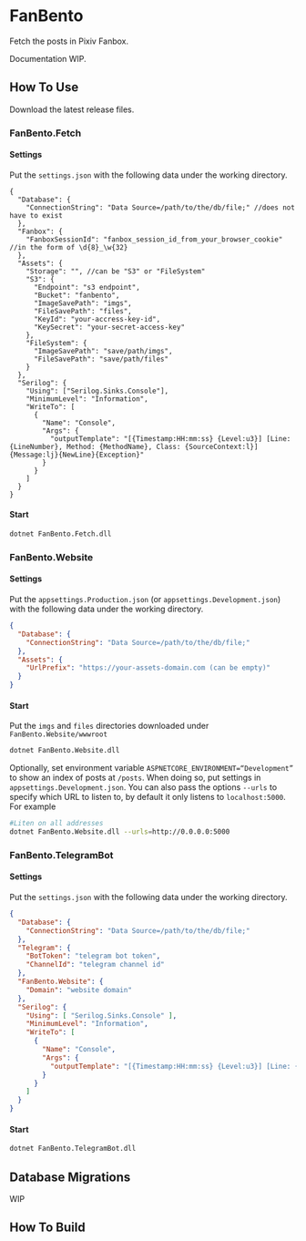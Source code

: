# FanBento

Fetch the posts in Pixiv Fanbox.

Documentation WIP.

## How To Use
Download the latest release files.

### FanBento.Fetch

#### Settings

Put the `settings.json` with the following data under the working directory.

```jsonc
{
  "Database": {
    "ConnectionString": "Data Source=/path/to/the/db/file;" //does not have to exist
  },
  "Fanbox": {
    "FanboxSessionId": "fanbox_session_id_from_your_browser_cookie" //in the form of \d{8}_\w{32}
  },
  "Assets": {
    "Storage": "", //can be "S3" or "FileSystem"
    "S3": {
      "Endpoint": "s3 endpoint",
      "Bucket": "fanbento",
      "ImageSavePath": "imgs",
      "FileSavePath": "files",
      "KeyId": "your-accress-key-id",
      "KeySecret": "your-secret-access-key"
    },
    "FileSystem": {
      "ImageSavePath": "save/path/imgs",
      "FileSavePath": "save/path/files"
    }
  },
  "Serilog": {
    "Using": ["Serilog.Sinks.Console"],
    "MinimumLevel": "Information",
    "WriteTo": [
      {
        "Name": "Console",
        "Args": {
          "outputTemplate": "[{Timestamp:HH:mm:ss} {Level:u3}] [Line: {LineNumber}, Method: {MethodName}, Class: {SourceContext:l}] {Message:lj}{NewLine}{Exception}"
        } 
      }
    ]
  }
}
```

#### Start

```bash
dotnet FanBento.Fetch.dll
```

### FanBento.Website

#### Settings

Put the `appsettings.Production.json` (or `appsettings.Development.json`) with the following data under the working directory.

```json
{
  "Database": {
    "ConnectionString": "Data Source=/path/to/the/db/file;"
  },
  "Assets": {
    "UrlPrefix": "https://your-assets-domain.com (can be empty)"
  }
}
```

#### Start

Put the `imgs` and `files` directories downloaded under `FanBento.Website/wwwroot`

```bash
dotnet FanBento.Website.dll
```

Optionally, set environment variable `ASPNETCORE_ENVIRONMENT=“Development”` to show an index of posts at `/posts`. When doing so, put settings in ```appsettings.Development.json```.
You can also pass the options `--urls` to specify which URL to listen to, by default it only listens to `localhost:5000`.
For example
```bash
#Liten on all addresses
dotnet FanBento.Website.dll --urls=http://0.0.0.0:5000
```


### FanBento.TelegramBot

#### Settings

Put the `settings.json` with the following data under the working directory.

```json
{
  "Database": {
    "ConnectionString": "Data Source=/path/to/the/db/file;"
  },
  "Telegram": {
    "BotToken": "telegram bot token",
    "ChannelId": "telegram channel id"
  },
  "FanBento.Website": {
    "Domain": "website domain"
  },
  "Serilog": {
    "Using": [ "Serilog.Sinks.Console" ],
    "MinimumLevel": "Information",
    "WriteTo": [
      {
        "Name": "Console",
        "Args": {
          "outputTemplate": "[{Timestamp:HH:mm:ss} {Level:u3}] [Line: {LineNumber}, Method: {MethodName}, Class: {SourceContext:l}] {Message:lj}{NewLine}{Exception}"
        }
      }
    ]
  }
}
```

#### Start

```bash
dotnet FanBento.TelegramBot.dll
```

## Database Migrations

WIP

## How To Build
